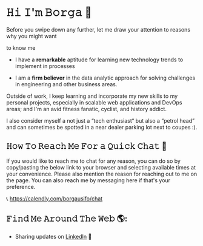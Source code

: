 # 𝙷𝚒 𝙸'𝚖 𝙱𝚘𝚛𝚐𝚊  👋

Before you swipe down any further, let me draw your attention to reasons why you might want

to know me 

-	I have a **remarkable** aptitude for learning new technology trends to implement in processes 

-	I am a **firm believer** in the data analytic approach for solving challenges in engineering and other business areas.

Outside of work, I keep learning and incorporate my new skills to my personal projects, especially in scalable web applications and DevOps areas; and I'm an avid fitness fanatic, cyclist, and history addict.

I also consider myself a not just a “tech enthusiast“ but also a “petrol head” and can sometimes be spotted in a near dealer parking lot next to coupes :).



## 𝙷𝚘𝚠 𝚃𝚘 𝚁𝚎𝚊𝚌𝚑 𝙼𝚎 𝙵𝚘𝚛 𝚊 𝚀𝚞𝚒𝚌𝚔 𝙲𝚑𝚊𝚝 💬  

If you would like to reach me to chat for any reason, you can do so by copy/pasting the below link to your browser and selecting available times at your convenience. Please also mention the reason for reaching out to me on the page. You can also reach me by messaging here if that's your preference. 

📞   https://calendly.com/borgausifo/chat


##  𝙵𝚒𝚗𝚍 𝙼𝚎 𝙰𝚛𝚘𝚞𝚗𝚍 𝚃𝚑𝚎 𝚆𝚎𝚋  🌎: <a href="https://github.com/sponsors/borgausifo"></a>
- Sharing updates on <a href="https://www.linkedin.com/in/borgausifo/">LinkedIn</a> 💼

<!--
**borgausifo/borgausifo** is a ✨ _special_ ✨ repository because its `README.md` (this file) appears on your GitHub profile.

Here are some ideas to get you started:

- 🔭 I’m currently working on ...
- 🌱 I’m currently learning ...
- 👯 I’m looking to collaborate on ...
- 🤔 I’m looking for help with ...
- 💬 Ask me about ...
- 📫 How to reach me: ...
- 😄 Pronouns: ...
- ⚡ Fun fact: ...
-->
